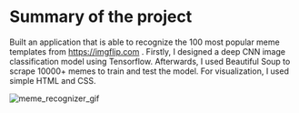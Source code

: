 # Summary of the project
 
 Built an application that is able to recognize the 100 most popular meme templates from https://imgflip.com .
Firstly, I designed a deep CNN image classification model using Tensorflow. Afterwards, I used Beautiful Soup to scrape 10000+ memes to train and test the model. For visualization, I used simple HTML and CSS.
 
![meme_recognizer_gif](https://user-images.githubusercontent.com/75032781/206681437-d61e5882-f89f-46aa-b7bf-1e722cfa4af1.gif)
